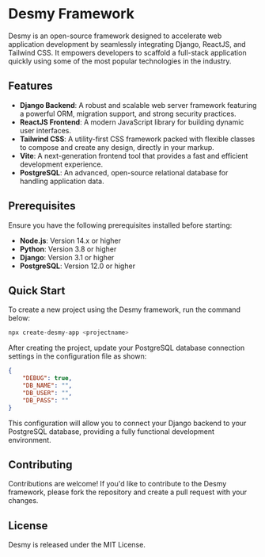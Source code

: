 # Desmy Framework

Desmy is an open-source framework designed to accelerate web application development by seamlessly integrating Django, ReactJS, and Tailwind CSS. It empowers developers to scaffold a full-stack application quickly using some of the most popular technologies in the industry.

## Features

- **Django Backend**: A robust and scalable web server framework featuring a powerful ORM, migration support, and strong security practices.
- **ReactJS Frontend**: A modern JavaScript library for building dynamic user interfaces.
- **Tailwind CSS**: A utility-first CSS framework packed with flexible classes to compose and create any design, directly in your markup.
- **Vite**: A next-generation frontend tool that provides a fast and efficient development experience.
- **PostgreSQL**: An advanced, open-source relational database for handling application data.

## Prerequisites

Ensure you have the following prerequisites installed before starting:

- **Node.js**: Version 14.x or higher
- **Python**: Version 3.8 or higher
- **Django**: Version 3.1 or higher
- **PostgreSQL**: Version 12.0 or higher

## Quick Start

To create a new project using the Desmy framework, run the command below:

```bash
npx create-desmy-app <projectname>
```

After creating the project, update your PostgreSQL database connection settings in the configuration file as shown:

```json
{
    "DEBUG": true,
    "DB_NAME": "",
    "DB_USER": "",
    "DB_PASS": ""
}
```

This configuration will allow you to connect your Django backend to your PostgreSQL database, providing a fully functional development environment.

## Contributing

Contributions are welcome! If you'd like to contribute to the Desmy framework, please fork the repository and create a pull request with your changes.

## License

Desmy is released under the MIT License.
